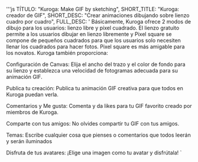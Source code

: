 '''js
  TÍTULO: "Kuroga: Make GIF by sketching",
  SHORT_TITLE: "Kuroga: creador de GIF",
  SHORT_DESC: "Crear animaciones dibujando sobre lienzo cuadro por cuadro",
  FULL_DESC: '
  Básicamente, Kuroga ofrece 2 modos de dibujo para los usuarios: lienzo libre y píxel cuadrado. 
  El lienzo gratuito permite a los usuarios dibujar en lienzo libremente y Pixel square se compone de pequeños cuadrados para que los usuarios solo necesiten llenar los cuadrados para hacer fotos. 
  Pixel square es más amigable para los novatos.
  Kuroga también proporciona:

Configuración de Canvas:
      Elija el ancho del trazo y el color de fondo para su lienzo y establezca una velocidad de fotogramas adecuada para su animación GIF.
      
Publica tu creación:
      Publica tu animación GIF creativa para que todos en Kuroga puedan verla.
      
Comentarios y Me gusta:
      Comenta y da likes para tu GIF favorito creado por miembros de Kuroga.
      
Comparte con tus amigos:
      No olvides compartir tu GIF con tus amigos.
      
Temas:
      Escribe cualquier cosa que pienses o comentarios que todos leerán y serán iluminados
      
Disfruta de tus avatares:
      ¡Elige una imagen como tu avatar y disfrútala!
  `
```
